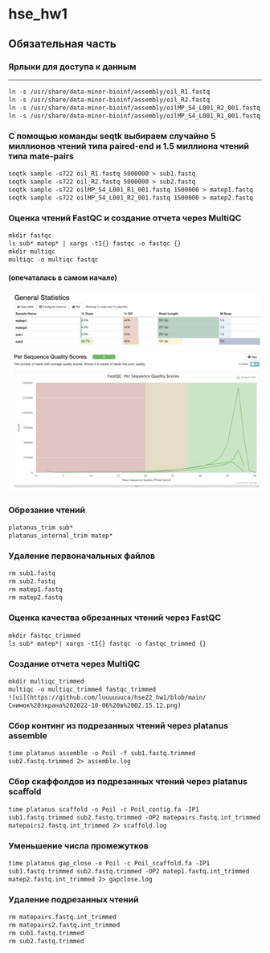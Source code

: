 # hse_hw1
## Обязательная часть
### Ярлыки для доступа к данным
____
```
ln -s /usr/share/data-minor-bioinf/assembly/oil_R1.fastq
ln -s /usr/share/data-minor-bioinf/assembly/oil_R2.fastq
ln -s /usr/share/data-minor-bioinf/assembly/oilMP_S4_L001_R2_001.fastq
ln -s /usr/share/data-minor-bioinf/assembly/oilMP_S4_L001_R1_001.fastq
```
### С помощью команды seqtk выбираем случайно 5 миллионов чтений типа paired-end и 1.5 миллиона чтений типа mate-pairs 
```
seqtk sample -s722 oil_R1.fastq 5000000 > sub1.fastq
seqtk sample -s722 oil_R2.fastq 5000000 > sub2.fastq
seqtk sample -s722 oilMP_S4_L001_R1_001.fastq 1500000 > matep1.fastq
seqtk sample -s722 oilMP_S4_L001_R2_001.fastq 1500000 > matep2.fastq
```
### Оценка чтений FastQC и создание отчета через MultiQC
```
mkdir fastqc
ls sub* matep* | xargs -tI{} fastqc -o fastqc {}
mkdir multiqc
multiqc -o multiqc fastqc
```
#### (опечаталась в самом начале) 
![ty](https://github.com/luuuuuuca/hse22_hw1/blob/main/Снимок%20экрана%202022-10-06%20в%2000.27.12.png)
![rt](https://github.com/luuuuuuca/hse22_hw1/blob/main/Снимок%20экрана%202022-10-06%20в%2000.31.50.png)
### Обрезание чтений 
```
platanus_trim sub*
platanus_internal_trim matep*
```
### Удаление первоначальных файлов
```
rm sub1.fastq
rm sub2.fastq
rm matep1.fastq 
rm matep2.fastq
```
### Оценка качества обрезанных чтений через FastQC
```
mkdir fastqc_trimmed
ls sub* matep*| xargs -tI{} fastqc -o fastqc_trimmed {}
```
### Создание отчета через MultiQC
```
mkdir multiqc_trimmed
multiqc -o multiqc_trimmed fastqc_trimmed
![ui](https://github.com/luuuuuuca/hse22_hw1/blob/main/Снимок%20экрана%202022-10-06%20в%2002.15.12.png)
```
### Сбор континг из подрезанных чтений через platanus assemble
```
time platanus assemble -o Poil -f sub1.fastq.trimmed sub2.fastq.trimmed 2> assemble.log
```
### Сбор скаффолдов из подрезанных чтений через platanus scaffold
```
time platanus scaffold -o Poil -c Poil_contig.fa -IP1 sub1.fastq.trimmed sub2.fastq.trimmed -OP2 matepairs.fastq.int_trimmed matepairs2.fastq.int_trimmed 2> scaffold.log
```
### Уменьшение числа промежутков
```
time platanus gap_close -o Poil -c Poil_scaffold.fa -IP1 sub1.fastq.trimmed sub2.fastq.trimmed -OP2 matep1.fastq.int_trimmed matep2.fastq.int_trimmed 2> gapclose.log
```
### Удаление подрезанных чтений
```
rm matepairs.fastq.int_trimmed
rm matepairs2.fastq.int_trimmed
rm sub1.fastq.trimmed
rm sub2.fastq.trimmed
```





